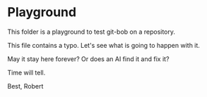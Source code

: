 # Playground

This folder is a playground to test git-bob on a repository. 

This file contains a typo. Let's see what is going to happen with it.

May it stay here forever? Or does an AI find it and fix it?

Time will tell.

Best, 
Robert